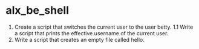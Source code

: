 # alx_be_shell
1. Create a script that switches the current user to the user betty.
1.1 Write a script that prints the effective username of the current user.
2. Write a script that creates an empty file called hello.
